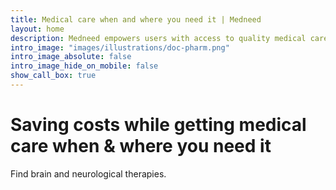 ```yaml
---
title: Medical care when and where you need it | Medneed
layout: home
description: Medneed empowers users with access to quality medical care when they need it and where they need it. You can readily find timely brain and neurological health therapies and support.
intro_image: "images/illustrations/doc-pharm.png"
intro_image_absolute: false
intro_image_hide_on_mobile: false
show_call_box: true
---
```


# Saving costs while getting medical care when & where you need it

Find brain and neurological therapies.

